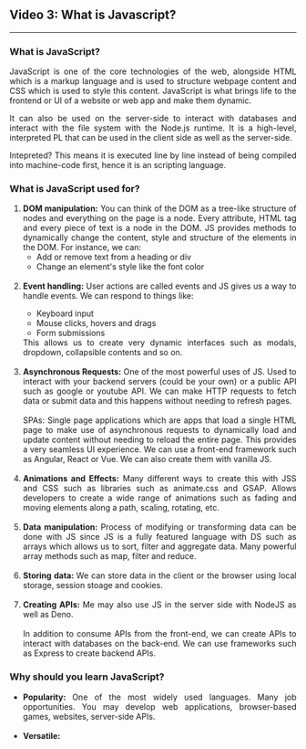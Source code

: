 <h2>Video 3: What is Javascript?</h2>

---

<h3>What is JavaScript?</h3>
<p align = "justify">
JavaScript is one of the core technologies of the web, alongside HTML which is a markup language and is used to structure webpage content and CSS which is used to style this content. JavaScript is what brings life to the frontend or UI of a website or web app and make them dynamic. 
</p>
<p align = "justify">
It can also be used on the server-side to interact with databases and interact with the file system with the Node.js runtime. It is a high-level, interpreted PL that can be used in the client side as well as the server-side. 
</p>
<p align = "justify">
Intepreted? This means it is executed line by line instead of being compiled into machine-code first, hence it is an scripting language.
</p>

<h3>What is JavaScript used for?</h3>
<ol align = "justify">
    <li><strong>DOM manipulation:</strong> You can think of the DOM as a tree-like structure of nodes and everything on the page is a node. Every attribute, HTML tag and every piece of text is a node in the DOM. JS provides methods to dynamically change the content, style and structure of the elements in the DOM. For instance, we can:
    <br>
        <ul>
            <li>Add or remove text from a heading or div</li>
            <li>Change an element's style like the font color</li>
        </ul>
    </li>
    <br>
    <li><strong>Event handling:</strong> User actions are called events and JS gives us a way to handle events. We can respond to things like:</li>
        <ul>
            <li>Keyboard input</li>
            <li>Mouse clicks, hovers and drags</li>
            <li>Form submissions</li>
        </ul>
    This allows us to create very dynamic interfaces such as modals, dropdown, collapsible contents and so on.
    </li>
    <br>
    <br>
    <li><strong>Asynchronous Requests:</strong> One of the most powerful uses of JS. Used to interact with your backend servers (could be your own) or a public API such as google or youtube API. We can make HTTP requests to fetch data or submit data and this happens without needing to refresh pages.
    <br>
    <br>
    SPAs: Single page applications which are apps that load a single HTML page to make use of asynchronous requests to dynamically load and update content without needing to reload the entire page. This provides a very seamless UI experience. We can use a front-end framework such as Angular, React or Vue. We can also create them with vanilla JS.
    </li>
    <br>
    <li><strong>Animations and Effects:</strong> Many different ways to create this with JSS and CSS such as libraries such as animate.css and GSAP. Allows developers to create a wide range of animations such as fading and moving elements along a path, scaling, rotating, etc.
    </li>
    <br>
    <li><strong>Data manipulation: </strong> 
    Process of modifying or transforming data can be done with JS since JS is a fully featured language with DS such as arrays which allows us to sort, filter and aggregate data. Many powerful array methods such as map, filter and reduce.
    </li>
    <br>
    <li><strong>Storing data: </strong> We can store data in the client or the browser using local storage, session stoage and cookies.
    </li>
    <br>
    <li><strong>Creating APIs: </strong> Me may also use JS in the server side with NodeJS as well as Deno. 
    <br>
    <br>
    In addition to consume APIs from the front-end, we can create APIs to interact with databases on the back-end. We can use frameworks such as Express to create backend APIs.
    </li>
</ol>
<h3>Why should you learn JavaScript?</h3>
<ul align = "justify">
    <li><strong>Popularity: </strong> One of the most widely used languages. Many job opportunities. You may develop web applications, browser-based games, websites, server-side APIs.
    </li>
    <br>
    <li><strong>Versatile: </strong> 
    </li>
</ul>